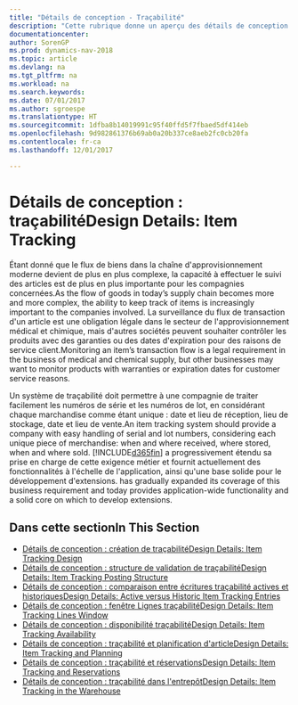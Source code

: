 ```yaml
---
title: "Détails de conception - Traçabilité"
description: "Cette rubrique donne un aperçu des détails de conception pour la traçabilité."
documentationcenter: 
author: SorenGP
ms.prod: dynamics-nav-2018
ms.topic: article
ms.devlang: na
ms.tgt_pltfrm: na
ms.workload: na
ms.search.keywords: 
ms.date: 07/01/2017
ms.author: sgroespe
ms.translationtype: HT
ms.sourcegitcommit: 1dfba8b14019991c95f40ffd5f7fbaed5df414eb
ms.openlocfilehash: 9d982861376b69ab0a20b337ce8aeb2fc0cb20fa
ms.contentlocale: fr-ca
ms.lasthandoff: 12/01/2017

---
```

# <a name="design-details-item-tracking"></a><span data-ttu-id="b6c8b-103">Détails de conception : traçabilité</span><span class="sxs-lookup"><span data-stu-id="b6c8b-103">Design Details: Item Tracking</span></span>
<span data-ttu-id="b6c8b-104">Étant donné que le flux de biens dans la chaîne d'approvisionnement moderne devient de plus en plus complexe, la capacité à effectuer le suivi des articles est de plus en plus importante pour les compagnies concernées.</span><span class="sxs-lookup"><span data-stu-id="b6c8b-104">As the flow of goods in today’s supply chain becomes more and more complex, the ability to keep track of items is increasingly important to the companies involved.</span></span> <span data-ttu-id="b6c8b-105">La surveillance du flux de transaction d'un article est une obligation légale dans le secteur de l'approvisionnement médical et chimique, mais d'autres sociétés peuvent souhaiter contrôler les produits avec des garanties ou des dates d'expiration pour des raisons de service client.</span><span class="sxs-lookup"><span data-stu-id="b6c8b-105">Monitoring an item’s transaction flow is a legal requirement in the business of medical and chemical supply, but other businesses may want to monitor products with warranties or expiration dates for customer service reasons.</span></span>  

<span data-ttu-id="b6c8b-106">Un système de traçabilité doit permettre à une compagnie de traiter facilement les numéros de série et les numéros de lot, en considérant chaque marchandise comme étant unique : date et lieu de réception, lieu de stockage, date et lieu de vente.</span><span class="sxs-lookup"><span data-stu-id="b6c8b-106">An item tracking system should provide a company with easy handling of serial and lot numbers, considering each unique piece of merchandise: when and where received, where stored, when and where sold.</span></span> [!INCLUDE[d365fin](includes/d365fin_md.md)]<span data-ttu-id="b6c8b-107"> a progressivement étendu sa prise en charge de cette exigence métier et fournit actuellement des fonctionnalités à l'échelle de l'application, ainsi qu'une base solide pour le développement d'extensions.</span><span class="sxs-lookup"><span data-stu-id="b6c8b-107"> has gradually expanded its coverage of this business requirement and today provides application-wide functionality and a solid core on which to develop extensions.</span></span>  

## <a name="in-this-section"></a><span data-ttu-id="b6c8b-108">Dans cette section</span><span class="sxs-lookup"><span data-stu-id="b6c8b-108">In This Section</span></span>  
* [<span data-ttu-id="b6c8b-109">Détails de conception : création de traçabilité</span><span class="sxs-lookup"><span data-stu-id="b6c8b-109">Design Details: Item Tracking Design</span></span>](design-details-item-tracking-design.md)  
* [<span data-ttu-id="b6c8b-110">Détails de conception : structure de validation de traçabilité</span><span class="sxs-lookup"><span data-stu-id="b6c8b-110">Design Details: Item Tracking Posting Structure</span></span>](design-details-item-tracking-posting-structure.md)  
* [<span data-ttu-id="b6c8b-111">Détails de conception : comparaison entre écritures traçabilité actives et historiques</span><span class="sxs-lookup"><span data-stu-id="b6c8b-111">Design Details: Active versus Historic Item Tracking Entries</span></span>](design-details-active-versus-historic-item-tracking-entries.md)  
* [<span data-ttu-id="b6c8b-112">Détails de conception : fenêtre Lignes traçabilité</span><span class="sxs-lookup"><span data-stu-id="b6c8b-112">Design Details: Item Tracking Lines Window</span></span>](design-details-item-tracking-lines-window.md)  
* [<span data-ttu-id="b6c8b-113">Détails de conception : disponibilité traçabilité</span><span class="sxs-lookup"><span data-stu-id="b6c8b-113">Design Details: Item Tracking Availability</span></span>](design-details-item-tracking-availability.md)  
* [<span data-ttu-id="b6c8b-114">Détails de conception : traçabilité et planification d'article</span><span class="sxs-lookup"><span data-stu-id="b6c8b-114">Design Details: Item Tracking and Planning</span></span>](design-details-item-tracking-and-planning.md)  
* [<span data-ttu-id="b6c8b-115">Détails de conception : traçabilité et réservations</span><span class="sxs-lookup"><span data-stu-id="b6c8b-115">Design Details: Item Tracking and Reservations</span></span>](design-details-item-tracking-and-reservations.md)  
* [<span data-ttu-id="b6c8b-116">Détails de conception : traçabilité dans l'entrepôt</span><span class="sxs-lookup"><span data-stu-id="b6c8b-116">Design Details: Item Tracking in the Warehouse</span></span>](design-details-item-tracking-in-the-warehouse.md)

